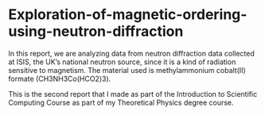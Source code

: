 # Exploration-of-magnetic-ordering-using-neutron-diffraction
In this report, we are analyzing data from neutron diffraction data collected at ISIS, the UK’s national neutron source, since it is a kind of radiation sensitive to magnetism. The material used is methylammonium cobalt(II) formate (CH3NH3Co(HCO2)3).

This is the second report that I made as part of the Introduction to Scientific Computing Course as part of my Theoretical Physics degree course. 
